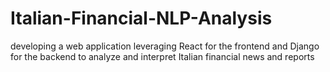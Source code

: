 # Italian-Financial-NLP-Analysis
developing a web application leveraging React for the frontend and Django for the backend to analyze and interpret Italian financial news and reports
